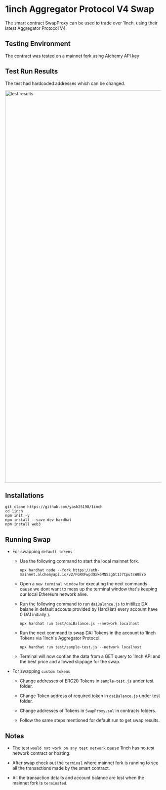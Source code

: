 # 1inch Aggregator Protocol V4 Swap
The smart contract SwapProxy can be used to trade over 1Inch, using their latest Aggregator Protocol V4.
## Testing Environment 
The contract was tested on a mainnet fork using Alchemy API key
## Test Run Results
The test had hardcoded addresses which can be changed.

<img width="1264" alt="test results" src="https://user-images.githubusercontent.com/65656274/160258875-52aaadee-1a24-4717-a353-fb40fc70843e.png">

## Installations
```
git clone https://github.com/yash25198/1inch
cd 1inch
npm init -y
npm install --save-dev hardhat
npm install web3
```
## Running Swap
- For swapping `default tokens`

  - Use the following command to start the local mainnet fork.
   
    ```
    npx hardhat node --fork https://eth-mainnet.alchemyapi.io/v2/FGRXFwpdQxk6MNS2gGt1J7CputsW0EYo
    ```
  
  - Open a `new terminal window` for executing the next commands cause we dont want to mess up the terminal window that's keeping our local Ethereum network alive.
  
  - Run the following command to run `daiBalance.js` to initilize DAI balane in default accouts provided by HardHat( every account have 0 DAI initially ).
  
    ```
    npx hardhat run test/daiBalance.js --network localhost
    ```
  
  - Run the next command to swap DAI Tokens in the account to 1Inch Tokens via 1Inch's Aggregator Protocol.
  
    ```
    npx hardhat run test/sample-test.js --network localhost
    ```
  
  - Terminal will now contian the data from a GET query to 1Inch API and the best price and allowed slippage for the swap.
   
- For swapping `custom tokens`

  - Change addresses of ERC20 Tokens in `sample-test.js` under test folder.
  
  - Change Token address of required token in `daiBalance.js` under test folder.
  
  - Change addresses of Tokens in `SwapProxy.sol` in contracts folders.

  - Follow the same steps mentioned for default run to get swap results.

## Notes

- The test `would not work on any test network` cause 1Inch has no test network contract or hosting.

- After swap check out the `terminal` where mainnet fork is running to see all the transactions made by the smart contract.

- All the transaction details and account balance are lost when the mainnet fork is `terminated`.


